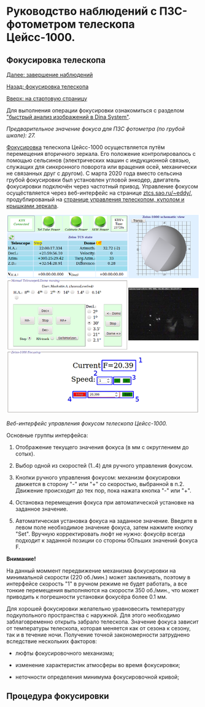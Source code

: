 # Руководство наблюдений с ПЗС-фотометром телескопа Цейсс-1000.

## Фокусировка телескопа

[Далее: завершение наблюдений](Final.md)

[Назад: фокусировка телескопа](Focus.md)

[Вверх: на стартовую страницу](index.md)


Для выполнения операции фокусировки ознакомиться с разделом ["быстрый анализ изображений в Dina System"](SlewExp.md).

*Предварительное значение фокуса для ПЗС фотометра (по грубой шкале): 27.*

[Фокусировка][Foc_Drabek] телескопа Цейсс-1000 осуществляется путём перемещения вторичного зеркала. 
Его положение контролировалось с помощью сельсинов (электрических машин с индукционной связью, 
служащих для синхронного поворота или вращения осей, механически не связанных друг с другом).
С марта 2020 года вместо сельсина грубой фокусировки был установлен угловой энкодер, двигатель фокусировки 
подключён через частотный привод. Управление фокусом осущёствляется через веб-интерфейс на странице
[ztcs.sao.ru/~eddy/](https://ztcs.sao.ru/~eddy/), продублированый на 
[странице управления телескопом, куполом и крышками зеркала](https://ztcs.sao.ru/tcs/zeiss_moxa_new.php).

![Веб-интерфейс управления фокусом телескопа Цейсс-1000](pic/NewFocFoc.png)

*Веб-интерфейс управления фокусом телескопа Цейсс-1000.*

Основные группы интерфейса:

1. Отображение текущего значения фокуса (в мм с округлением до сотых).

2. Выбор одной из скоростей (1..4) для ручного управления фокусом.

3. Кнопки ручного управления фокусом: механизм фокусировки движется в сторону "-" или "+"
со скоростью, выбранной в п.2. Движение происходит до тех пор, пока нажата кнопка "-" или "+".

4. Остановка перемещения фокуса при автоматической установке на заданное значение.

5. Автоматическая установка фокуса на заданное значение. Введите в левом поле необходимое значение фокуса,
затем нажмите кнопку "Set". 
Вручную корректировать люфт не нужно: фокусёр всегда подходит к заданной позиции со стороны бОльших значений фокуса F.


**Внимание!** 

На данный моммент передвижение механизма фокусировки на минимальной скорости (220 об./мин.) может заклинивать, 
поэтому в интерфейсе скорость "1" в ручном режиме не будет работать, а все тонкие перемещения выполняются
на скорости 350 об./мин., что может приводить к погрешности установки фокусёра более 0.1 мм.

Для хорошей фокусировки желательно уравновесить температуру подкупольного пространства с наружной. 
Для этого необходимо заблаговременно открыть забрало телескопа.
Значение фокуса зависит от температуры телескопа, которая меняется как от сезона к сезону, так и в течение ночи. 
Получение точной закономерности затруднено вследствие нескольких факторов:

- люфты фокусировочного механизма; 

- изменение характеристик атмосферы во время фокусировки;

- неточности определения минимума фокусировочной кривой;


## Процедура фокусировки


[Foc_Drabek]: https://github.com/mosksao/z1000_CCDphot/tree/main/add/334_Drabek_z1000_Focus.pdf "Драбек С. В., Комаров В. В., Исследование фокусировки телескопа Цейсс-1000, Отчёт САО № 334, 2016"


